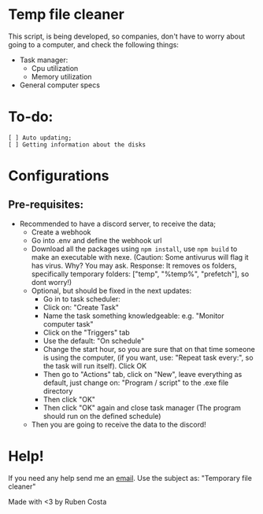 # Temp file cleaner

This script, is being developed, so companies, don't have to worry about going to a computer, and check the following things:

- Task manager:
    - Cpu utilization
    - Memory utilization
- General computer specs

# To-do: 
    [ ] Auto updating;
    [ ] Getting information about the disks


# Configurations

## Pre-requisites:

- Recommended to have a discord server, to receive the data;
    - Create a webhook
    - Go into .env and define the webhook url
    - Download all the packages using ``npm install``, use ``npm build`` to make an executable with nexe. (Caution: Some antivurus will flag it has virus. Why? You may ask. Response: It removes os folders, specifically temporary folders: ["temp", "%temp%", "prefetch"], so dont worry!)
    - Optional, but should be fixed in the next updates:
        - Go in to task scheduler: 
        - Click on: "Create Task"
        - Name the task something knowledgeable: e.g. "Monitor computer task"
        - Click on the "Triggers" tab
        - Use the default: "On schedule"
        - Change the start hour, so you are sure that on that time someone is using the computer, (if you want, use: "Repeat task every:", so the task will run itself). Click OK
        - Then go to "Actions" tab, click on "New", leave everything as default, just change on: "Program / script" to the .exe file directory
        - Then click "OK"
        - Then click "OK" again and close task manager (The program should run on the defined schedule)
    - Then you are going to receive the data to the discord!


# Help!

If you need any help send me an [email](mailto:rubenlavoscosta@gmail.com). Use the subject as: "Temporary file cleaner"



Made with <3 by Ruben Costa
